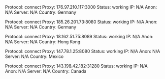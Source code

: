 Protocol: connect
Proxy: 176.97.210.117:3000
Status: working
IP: N/A
Anon: N/A
Server: N/A
Country: Germany

Protocol: connect
Proxy: 185.26.201.73:8080
Status: working
IP: N/A
Anon: N/A
Server: N/A
Country: Germany

Protocol: connect
Proxy: 18.162.51.75:8089
Status: working
IP: N/A
Anon: N/A
Server: N/A
Country: Hong Kong

Protocol: connect
Proxy: 147.78.1.25:8080
Status: working
IP: N/A
Anon: N/A
Server: N/A
Country: Mexico

Protocol: connect
Proxy: 143.198.42.182:31280
Status: working
IP: N/A
Anon: N/A
Server: N/A
Country: Canada

